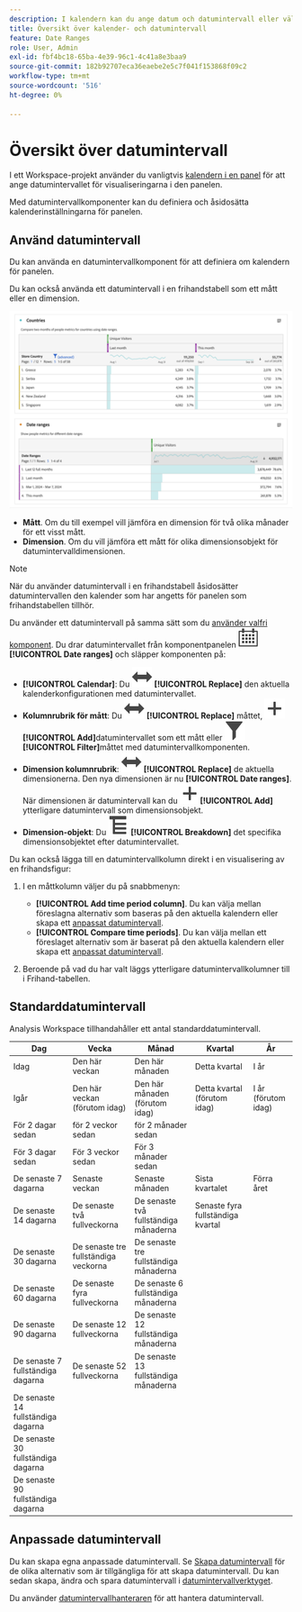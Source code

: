 ```yaml
---
description: I kalendern kan du ange datum och datumintervall eller välja en förinställning.
title: Översikt över kalender- och datumintervall
feature: Date Ranges
role: User, Admin
exl-id: fbf4bc18-65ba-4e39-96c1-4c41a8e3baa9
source-git-commit: 182b92707eca36eaebe2e5c7f041f153868f09c2
workflow-type: tm+mt
source-wordcount: '516'
ht-degree: 0%

---
```



# Översikt över datumintervall

I ett Workspace-projekt använder du vanligtvis [kalendern i en panel](/help/analyze/analysis-workspace/c-panels/panels.md#calendar) för att ange datumintervallet för visualiseringarna i den panelen.

Med datumintervallkomponenter kan du definiera och åsidosätta kalenderinställningarna för panelen.


## Använd datumintervall

Du kan använda en datumintervallkomponent för att definiera om kalendern för panelen.

Du kan också använda ett datumintervall i en frihandstabell som ett mått eller en dimension.

![Användning av datumintervall](assets/date-ranges-usage.png)

- **Mått**. Om du till exempel vill jämföra en dimension för två olika månader för ett visst mått.
- **Dimension**. Om du vill jämföra ett mått för olika dimensionsobjekt för datumintervalldimensionen.

>[!NOTE]
>
>När du använder datumintervall i en frihandstabell åsidosätter datumintervallen den kalender som har angetts för panelen som frihandstabellen tillhör.
>

Du använder ett datumintervall på samma sätt som du [använder valfri komponent](/help/analyze/analysis-workspace/components/analysis-workspace-components.md#analysis-workspace-components). Du drar datumintervallet från komponentpanelen ![Kalender](/help/assets/icons/Calendar.svg) **[!UICONTROL Date ranges]** och släpper komponenten på:

- **[!UICONTROL Calendar]**: Du ![Växlar](/help/assets/icons/Switch.svg) **[!UICONTROL Replace]** den aktuella kalenderkonfigurationen med datumintervallet.
- **Kolumnrubrik för mått**: Du ![Växlar](/help/assets/icons/Switch.svg) **[!UICONTROL Replace]** måttet, ![Lägg till ](/help/assets/icons/Add.svg)**[!UICONTROL Add]**&#x200B;datumintervallet som ett mått eller ![Filter](/help/assets/icons/Filter.svg)**[!UICONTROL Filter]**&#x200B;måttet med datumintervallkomponenten.
- **Dimension kolumnrubrik**: ![Byt](/help/assets/icons/Switch.svg) **[!UICONTROL Replace]** de aktuella dimensionerna. Den nya dimensionen är nu **[!UICONTROL Date ranges]**. När dimensionen är datumintervall kan du ![lägga till ](/help/assets/icons/Add.svg)**[!UICONTROL Add]**&#x200B;ytterligare datumintervall som dimensionsobjekt.
- **Dimension-objekt**: Du ![Bryter ned](/help/assets/icons/Breakdown.svg) **[!UICONTROL Breakdown]** det specifika dimensionsobjektet efter datumintervallet.

Du kan också lägga till en datumintervallkolumn direkt i en visualisering av en frihandsfigur:

1. I en måttkolumn väljer du på snabbmenyn:

   - **[!UICONTROL Add time period column]**. Du kan välja mellan föreslagna alternativ som baseras på den aktuella kalendern eller skapa ett [anpassat datumintervall](#custom-date-ranges).
   - **[!UICONTROL Compare time periods]**. Du kan välja mellan ett föreslaget alternativ som är baserat på den aktuella kalendern eller skapa ett [anpassat datumintervall](#custom-date-ranges).

1. Beroende på vad du har valt läggs ytterligare datumintervallkolumner till i Frihand-tabellen.

## Standarddatumintervall

Analysis Workspace tillhandahåller ett antal standarddatumintervall.


| Dag | Vecka | Månad | Kvartal | År |
|---|---|---|---|---|
| Idag | Den här veckan | Den här månaden | Detta kvartal | I år |
| Igår | Den här veckan (förutom idag) | Den här månaden (förutom idag) | Detta kvartal (förutom idag) | I år (förutom idag) |
| För 2 dagar sedan | för 2 veckor sedan | för 2 månader sedan |   |  |
| För 3 dagar sedan | För 3 veckor sedan | För 3 månader sedan |  | |
| De senaste 7 dagarna | Senaste veckan | Senaste månaden | Sista kvartalet | Förra året |
| De senaste 14 dagarna | De senaste två fullveckorna | De senaste två fullständiga månaderna | Senaste fyra fullständiga kvartal | |
| De senaste 30 dagarna | De senaste tre fullständiga veckorna | De senaste tre fullständiga månaderna | | |
| De senaste 60 dagarna | De senaste fyra fullveckorna | De senaste 6 fullständiga månaderna | | |
| De senaste 90 dagarna | De senaste 12 fullveckorna | De senaste 12 fullständiga månaderna | | |
| De senaste 7 fullständiga dagarna | De senaste 52 fullveckorna | De senaste 13 fullständiga månaderna | | |
| De senaste 14 fullständiga dagarna | | | | |
| De senaste 30 fullständiga dagarna | | | | |
| De senaste 90 fullständiga dagarna | | | | |

<table style="table-layout:fixed">

## Anpassade datumintervall

Du kan skapa egna anpassade datumintervall. Se [Skapa datumintervall](create.md) för de olika alternativ som är tillgängliga för att skapa datumintervall. Du kan sedan skapa, ändra och spara datumintervall i [datumintervallverktyget](create.md#date-range-builder).

Du använder [datumintervallhanteraren](manage.md) för att hantera datumintervall.



<!--
# Calendar and date ranges overview {#date-range}

>[!CONTEXTUALHELP]
>id="components_dateranges_endtime"
>title="End time"
>abstract="End times always include 59 seconds."



In the calendar, you can specify dates and date ranges, or select a preset.


>[!BEGINSHADEBOX]

See ![VideoCheckedOut](/help/assets/icons/VideoCheckedOut.svg) [Calendar and date ranges overview](https://video.tv.adobe.com/v/23973?quality=12&learn=on){target="_blank"} for a demo video.

>[!ENDSHADEBOX]


Calendar selections apply at the panel level, but you have the option to apply them to all panels. When you click a date range in Workspace, the interface displays the current calendar month and the previous calendar month. You can adjust these two calendars by clicking the right and left arrows in each respective upper corner.

![Calendar](assets/aw_calendar2.png){width="60%"} 

## Select and apply date ranges {#select-apply}

The first click on a calendar starts a date range selection. The second click completes a date range selection, which becomes highlighted. If the `Shift` key is held down (or right-click is used), it appends to the currently selected range.

You can also drag dates (and time dimensions) into a Workspace project. You can select specific days, weeks, months, years, or a rolling date.

[Using Date Ranges and Calendar in Analysis Workspace](https://experienceleague.adobe.com/docs/analytics-learn/tutorials/analysis-workspace/calendar-and-date-ranges/using-dates-in-analysis-workspace.html) (4:07)

| Setting | Description |
|--- |--- |
|Selected Days|Selected days/weeks/months/years.|
|Make date range components relative to panel calendar| If disabled, any date range components used within a table, visualization, or panel drop zone override the panel calendar. <p>If enabled, any date range components used within a table, visualization, or panel drop zone are in relation to the panel date range. For example, if the panel date range is set to November 1 through November 30, and a Last Week date range component is used in a freeform table, the information in the freeform table refers to the last week in October. |
|Use rolling dates| Rolling dates allow you to generate a dynamic report that looks forward or backward for a set period of time based on when you ran the report. For example, if you want to report on all Orders placed "Last Month" (based on the Created Date field) and ran that report in December, you'd see orders placed in November. If you ran that same report in January, you'd see orders placed in December.<ul><li>**[!UICONTROL Date Preview]**: Indicates what time period the rolling calendar encompasses.</li><li>**[!UICONTROL Start]**: You can choose among current day, current week, current month, current quarter, current year.</li><li>**[!UICONTROL End]**: You can choose among current day, current week, current month, current quarter, current year.</li></ul>To view an example, see [Custom date ranges](/help/analyze/analysis-workspace/components/calendar-date-ranges/custom-date-ranges.md). <br>Selected by default.|
|Date Range|Lets you pick a preset date range. Last 30 days is the default. **[!UICONTROL This week/month/quarter/year (excluding today)]** lets you choose from date ranges that do not include partial-day data from today.|
|Apply to All Panels|Lets you not only change the selected date range for the current panel, but also for all other panels within the project.|
|Apply|Applies the date range to this panel only.|

## About relative panel date ranges {#relative-panel-dates}

If you're working in Workspace, you can make the date range components relative to the panel calendar. 
Three common use cases where you'll see relative panel dates take effect are Combo charts, Key metrics summary, and Freeform table date ranges.

To use relative panel date ranges

1. Select the **Workspace** tab.
1. Select **Blank project**.
1. Add dimensions, metrics, and segments from the left rail. 
1. Click the panel date range field to toggle the relative panel date range setting.
1. Select **Make date range components relative to panel calendar**.
    * Select the option to make the date range components relative to the panel calendar.
        If relative dates are selected, then rolling dates will be based on the start date of the panel calendar and not today's date.
    * If this option isn't selected, then rolling dates will be based on today's date.

    ![relative panel dates](assets/relative-date-selected.png){width="60%"} 

1. Click **Apply**.
    The relative dates are shown in the upper-right.

    ![relative dates in freeform ](assets/relative-date-range1.png)

## Guidelines for relative panel date ranges {#guidelines}

Keep in mind the following guidelines when using relative panel date ranges.

### Formulas and relative date ranges {#formula-relative-dates}

If you have relative dates selected, all date formulas will use the panel's start date as the starting point.

### Custom calendars and relative date ranges {#custom-calendar-formulas}

When you use a week-based custom calendar and you add months or years, the formula calculates the offset of the day in the given period. The actual date may be different because of the offset. The formula chooses the day landing in the same place in the custom calendar. For example, the third Friday of the third week in a custom calendar.

### About segments that use rolling dates and relative panel date ranges {#segments-relative-dates}

If you build a segment or use a segment with a rolling date, for example, the Last 7 Days or the Last 2 Weeks, and you click on the segment preview, it will start the rolling date from *Today* instead of the panel start date. As a result the preview for the segment will not match when you actually use the segment in the table. The preview is impacted, not the segment itself. 

## Guidelines for panel date ranges and previews {#guidelines-panel-dates}

* Starting with the February release, component and data previews will be based on the panel date range and not the last 90 days. 
* All components listed in the left rail will be available based on the panel date range. 
* All date previews in the segment and calculated metric builders will be based on the panel date range (unless accessed from the component managers, which do not have an associated panel, they will still be based on the last 90 days). 
* Any data previews will display data or components based on the panel date range.

-->